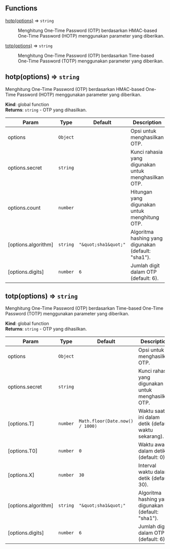 ## Functions

<dl>
<dt><a href="#hotp">hotp(options)</a> ⇒ <code>string</code></dt>
<dd><p>Menghitung One-Time Password (OTP) berdasarkan HMAC-based One-Time Password (HOTP)
menggunakan parameter yang diberikan.</p>
</dd>
<dt><a href="#totp">totp(options)</a> ⇒ <code>string</code></dt>
<dd><p>Menghitung One-Time Password (OTP) berdasarkan Time-based One-Time Password (TOTP)
menggunakan parameter yang diberikan.</p>
</dd>
</dl>

<a name="hotp"></a>

## hotp(options) ⇒ <code>string</code>
Menghitung One-Time Password (OTP) berdasarkan HMAC-based One-Time Password (HOTP)menggunakan parameter yang diberikan.

**Kind**: global function  
**Returns**: <code>string</code> - OTP yang dihasilkan.  

| Param | Type | Default | Description |
| --- | --- | --- | --- |
| options | <code>Object</code> |  | Opsi untuk menghasilkan OTP. |
| options.secret | <code>string</code> |  | Kunci rahasia yang digunakan untuk menghasilkan OTP. |
| options.count | <code>number</code> |  | Hitungan yang digunakan untuk menghitung OTP. |
| [options.algorithm] | <code>string</code> | <code>&quot;\&quot;sha1\&quot;&quot;</code> | Algoritma hashing yang digunakan (default: "sha1"). |
| [options.digits] | <code>number</code> | <code>6</code> | Jumlah digit dalam OTP (default: 6). |

<a name="totp"></a>

## totp(options) ⇒ <code>string</code>
Menghitung One-Time Password (OTP) berdasarkan Time-based One-Time Password (TOTP)menggunakan parameter yang diberikan.

**Kind**: global function  
**Returns**: <code>string</code> - OTP yang dihasilkan.  

| Param | Type | Default | Description |
| --- | --- | --- | --- |
| options | <code>Object</code> |  | Opsi untuk menghasilkan OTP. |
| options.secret | <code>string</code> |  | Kunci rahasia yang digunakan untuk menghasilkan OTP. |
| [options.T] | <code>number</code> | <code>Math.floor(Date.now() / 1000)</code> | Waktu saat ini dalam detik (default: waktu sekarang). |
| [options.T0] | <code>number</code> | <code>0</code> | Waktu awal dalam detik (default: 0). |
| [options.X] | <code>number</code> | <code>30</code> | Interval waktu dalam detik (default: 30). |
| [options.algorithm] | <code>string</code> | <code>&quot;\&quot;sha1\&quot;&quot;</code> | Algoritma hashing yang digunakan (default: "sha1"). |
| [options.digits] | <code>number</code> | <code>6</code> | Jumlah digit dalam OTP (default: 6). |


